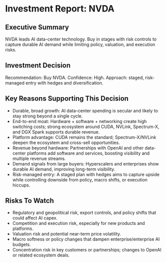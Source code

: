 # Investment Report: NVDA
## Executive Summary
NVDA leads AI data-center technology. Buy in stages with risk controls to capture durable AI demand while limiting policy, valuation, and execution risks.

## Investment Decision
Recommendation: Buy NVDA. Confidence: High. Approach: staged, risk-managed entry with hedges and diversification.

## Key Reasons Supporting This Decision
- Durable, broad growth: AI data-center spending is secular and likely to stay strong beyond a single cycle.
- End-to-end moat: Hardware + software + networking create high switching costs; strong ecosystem around CUDA, NVLink, Spectrum-X, and DGX Spark supports durable revenue.
- Platform advantage: CUDA remains the standard; Spectrum-X/NVLink deepen the ecosystem and cross-sell opportunities.
- Revenue beyond hardware: Partnerships with OpenAI and other data-center platforms add software and services, boosting visibility and multiple revenue streams.
- Demand signals from large buyers: Hyperscalers and enterprises show durable AI demand, improving long-term visibility.
- Risk-managed entry: A staged plan with hedges aims to capture upside while controlling downside from policy, macro shifts, or execution hiccups.

## Risks To Watch
- Regulatory and geopolitical risk, export controls, and policy shifts that could affect AI capex.
- Competition and execution risk, especially for new products and platforms.
- Valuation risk and potential near-term price volatility.
- Macro softness or policy changes that dampen enterprise/enterprise AI budgets.
- Concentration risk in key customers or partnerships; changes to OpenAI or related ecosystem deals.